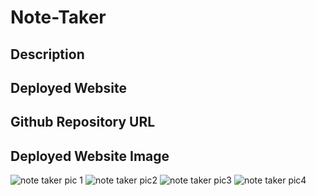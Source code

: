 # Note-Taker



## Description

## Deployed Website

## Github Repository URL


## Deployed Website Image
![note taker pic 1](https://user-images.githubusercontent.com/67669417/103471682-027a2a00-4d38-11eb-9c0a-5a152b2dd877.PNG)
![note taker pic2](https://user-images.githubusercontent.com/67669417/103471684-03ab5700-4d38-11eb-9446-8c183153fcab.PNG)
![note taker pic3](https://user-images.githubusercontent.com/67669417/103471685-05751a80-4d38-11eb-9ac0-91cba594448c.PNG)
![note taker pic4](https://user-images.githubusercontent.com/67669417/103471687-06a64780-4d38-11eb-9e40-015ea0037922.PNG)
